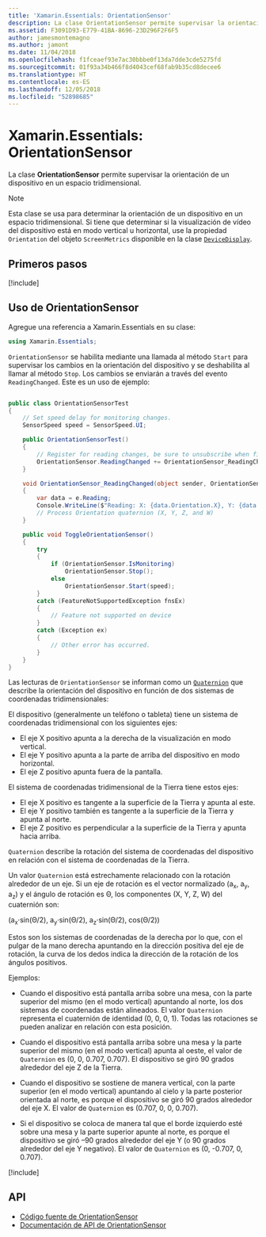 ```yaml
---
title: 'Xamarin.Essentials: OrientationSensor'
description: La clase OrientationSensor permite supervisar la orientación de un dispositivo en un espacio tridimensional.
ms.assetid: F3091D93-E779-41BA-8696-23D296F2F6F5
author: jamesmontemagno
ms.author: jamont
ms.date: 11/04/2018
ms.openlocfilehash: f1fceaef93e7ac30bbbe0f13da7dde3cde5275fd
ms.sourcegitcommit: 01f93a34b466f8d4043cef68fab9b35cd8decee6
ms.translationtype: HT
ms.contentlocale: es-ES
ms.lasthandoff: 12/05/2018
ms.locfileid: "52898685"
---
```

# <a name="xamarinessentials-orientationsensor"></a>Xamarin.Essentials: OrientationSensor

La clase **OrientationSensor** permite supervisar la orientación de un dispositivo en un espacio tridimensional.

> [!NOTE]
> Esta clase se usa para determinar la orientación de un dispositivo en un espacio tridimensional. Si tiene que determinar si la visualización de vídeo del dispositivo está en modo vertical u horizontal, use la propiedad `Orientation` del objeto `ScreenMetrics` disponible en la clase [`DeviceDisplay`](device-display.md).

## <a name="get-started"></a>Primeros pasos

[!include[](~/essentials/includes/get-started.md)]

## <a name="using-orientationsensor"></a>Uso de OrientationSensor

Agregue una referencia a Xamarin.Essentials en su clase:

```csharp
using Xamarin.Essentials;
```

`OrientationSensor` se habilita mediante una llamada al método `Start` para supervisar los cambios en la orientación del dispositivo y se deshabilita al llamar al método `Stop`. Los cambios se enviarán a través del evento `ReadingChanged`. Este es un uso de ejemplo:

```csharp

public class OrientationSensorTest
{
    // Set speed delay for monitoring changes.
    SensorSpeed speed = SensorSpeed.UI;

    public OrientationSensorTest()
    {
        // Register for reading changes, be sure to unsubscribe when finished
        OrientationSensor.ReadingChanged += OrientationSensor_ReadingChanged;
    }

    void OrientationSensor_ReadingChanged(object sender, OrientationSensorChangedEventArgs e)
    {
        var data = e.Reading;
        Console.WriteLine($"Reading: X: {data.Orientation.X}, Y: {data.Orientation.Y}, Z: {data.Orientation.Z}, W: {data.Orientation.W}");
        // Process Orientation quaternion (X, Y, Z, and W)
    }

    public void ToggleOrientationSensor()
    {
        try
        {
            if (OrientationSensor.IsMonitoring)
                OrientationSensor.Stop();
            else
                OrientationSensor.Start(speed);
        }
        catch (FeatureNotSupportedException fnsEx)
        {
            // Feature not supported on device
        }
        catch (Exception ex)
        {
            // Other error has occurred.
        }
    }
}
```

Las lecturas de `OrientationSensor` se informan como un [`Quaternion`](xref:System.Numerics.Quaternion) que describe la orientación del dispositivo en función de dos sistemas de coordenadas tridimensionales:

El dispositivo (generalmente un teléfono o tableta) tiene un sistema de coordenadas tridimensional con los siguientes ejes:

- El eje X positivo apunta a la derecha de la visualización en modo vertical.
- El eje Y positivo apunta a la parte de arriba del dispositivo en modo horizontal.
- El eje Z positivo apunta fuera de la pantalla.

El sistema de coordenadas tridimensional de la Tierra tiene estos ejes:

- El eje X positivo es tangente a la superficie de la Tierra y apunta al este.
- El eje Y positivo también es tangente a la superficie de la Tierra y apunta al norte.
- El eje Z positivo es perpendicular a la superficie de la Tierra y apunta hacia arriba.

`Quaternion` describe la rotación del sistema de coordenadas del dispositivo en relación con el sistema de coordenadas de la Tierra.

Un valor `Quaternion` está estrechamente relacionado con la rotación alrededor de un eje. Si un eje de rotación es el vector normalizado (a<sub>x</sub>, a<sub>y</sub>, a<sub>z</sub>) y el ángulo de rotación es Θ, los componentes (X, Y, Z, W) del cuaternión son:

(a<sub>x</sub>·sin(Θ/2), a<sub>y</sub>·sin(Θ/2), a<sub>z</sub>·sin(Θ/2), cos(Θ/2))

Estos son los sistemas de coordenadas de la derecha por lo que, con el pulgar de la mano derecha apuntando en la dirección positiva del eje de rotación, la curva de los dedos indica la dirección de la rotación de los ángulos positivos.

Ejemplos:

* Cuando el dispositivo está pantalla arriba sobre una mesa, con la parte superior del mismo (en el modo vertical) apuntando al norte, los dos sistemas de coordenadas están alineados. El valor `Quaternion` representa el cuaternión de identidad (0, 0, 0, 1). Todas las rotaciones se pueden analizar en relación con esta posición.

* Cuando el dispositivo está pantalla arriba sobre una mesa y la parte superior del mismo (en el modo vertical) apunta al oeste, el valor de `Quaternion` es (0, 0, 0.707, 0.707). El dispositivo se giró 90 grados alrededor del eje Z de la Tierra.

* Cuando el dispositivo se sostiene de manera vertical, con la parte superior (en el modo vertical) apuntando al cielo y la parte posterior orientada al norte, es porque el dispositivo se giró 90 grados alrededor del eje X. El valor de `Quaternion` es (0.707, 0, 0, 0.707).

* Si el dispositivo se coloca de manera tal que el borde izquierdo esté sobre una mesa y la parte superior apunte al norte, es porque el dispositivo se giró &ndash;90 grados alrededor del eje Y (o 90 grados alrededor del eje Y negativo). El valor de `Quaternion` es (0, -0.707, 0, 0.707).

[!include[](~/essentials/includes/sensor-speed.md)]

## <a name="api"></a>API

- [Código fuente de OrientationSensor](https://github.com/xamarin/Essentials/tree/master/Xamarin.Essentials/OrientationSensor)
- [Documentación de API de OrientationSensor](xref:Xamarin.Essentials.OrientationSensor)
